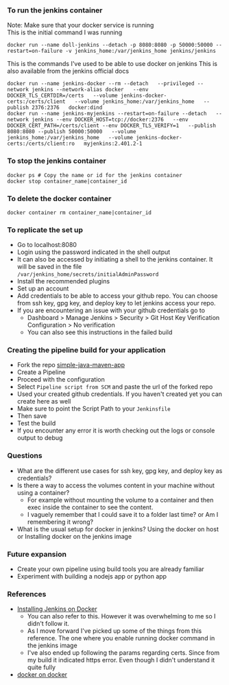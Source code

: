 ### To run the jenkins container

Note: Make sure that your docker service is running \
This is the initial command I was running 
```
docker run --name doll-jenkins --detach -p 8080:8080 -p 50000:50000 --restart=on-failure -v jenkins_home:/var/jenkins_home jenkins/jenkins 
```
This is the commands I've used to be able to use docker on jenkins
This is also available from the jenkins official docs
```
docker run --name jenkins-docker --rm --detach   --privileged --network jenkins --network-alias docker   --env DOCKER_TLS_CERTDIR=/certs   --volume jenkins-docker-certs:/certs/client   --volume jenkins_home:/var/jenkins_home   --publish 2376:2376   docker:dind
docker run --name jenkins-myjenkins --restart=on-failure --detach   --network jenkins --env DOCKER_HOST=tcp://docker:2376   --env DOCKER_CERT_PATH=/certs/client --env DOCKER_TLS_VERIFY=1   --publish 8080:8080 --publish 50000:50000   --volume jenkins_home:/var/jenkins_home   --volume jenkins-docker-certs:/certs/client:ro   myjenkins:2.401.2-1
```

### To stop the jenkins container

```
docker ps # Copy the name or id for the jenkins container
docker stop container_name|container_id
```


### To delete the docker container
```
docker container rm container_name|container_id
```

### To replicate the set up
- Go to localhost:8080 
- Login using the password indicated in the shell output
- It can also be accessed by initiating a shell to the jenkins container. It will be saved in the file `/var/jenkins_home/secrets/initialAdminPassword`
- Install the recommended plugins
- Set up an account
- Add credentials to be able to access your github repo. You can choose from ssh key, gpg key, and deploy key to let jenkins access your repo.
- If you are encountering an issue with your github credentials go to 
  - Dashboard > Manage Jenkins > Security > Git Host Key Verification Configuration > No verification
  - You can also see this instructions in the failed build


### Creating the pipeline build for your application
- Fork the repo [simple-java-maven-app](https://github.com/jenkins-docs/simple-java-maven-app)
- Create a Pipeline
- Proceed with the configuration
- Select `Pipeline script from SCM` and paste the url of the forked repo
- Used your created github credentials. If you haven't created yet you can create here as well
- Make sure to point the Script Path to your `Jenkinsfile`
- Then save
- Test the build
- If you encounter any error it is worth checking 
out the logs or console output to debug

### Questions
- What are the different use cases for ssh key, gpg key, and deploy key as credentials?
- Is there a way to access the volumes content in your machine without using a container?
  - For example without mounting the volume to a container and then exec inside the container to see the content.
  - I vaguely remember that I could save it to a folder last time? or Am I remembering 
it wrong?
- What is the usual setup for docker in jenkins? Using the docker on host or Installing docker on the jenkins image


### Future expansion
- Create your own pipeline using build tools you are already familiar
- Experiment with building a nodejs app or python app

### References
- [Installing Jenkins on Docker](https://www.jenkins.io/doc/book/installing/docker/)
  - You can also refer to this. However it was overwhelming to me so I didn't follow it.
  - As I move forward I've picked up some of the things from this reference. The one where you enable running docker command in the jenkins image
  - I've also ended up following the params regarding certs. Since from my build it indicated https error. Even though I didn't understand it quite fully
- [docker on docker](http://jpetazzo.github.io/2015/09/03/do-not-use-docker-in-docker-for-ci/)